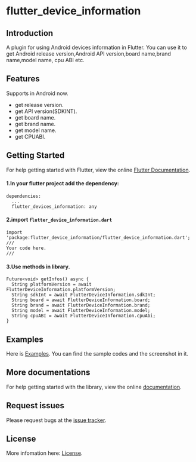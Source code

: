 # flutter_device_information

## Introduction

A plugin for using Android devices information in Flutter.
You can use it to get Android release version,Android API version,board name,brand name,model name, cpu ABI etc.

## Features

   Supports in Android now.

   * get release version.
   * get API version(SDKINT).
   * get board name.
   * get brand name.
   * get model name.
   * get CPUABI.

## Getting Started

For help getting started with Flutter, view the online [Flutter Documentation](https://flutter.io/).


#### 1.In your flutter project add the dependency:

```
dependencies:
  ...
  flutter_devices_information: any
```

#### 2.import `flutter_device_information.dart`

```
import 'package:flutter_device_information/flutter_device_information.dart';
///
Your code here.
///
```

#### 3.Use methods in library.

```
Future<void> getInfos() async {
  String platformVersion = await FlutterDeviceInformation.platformVersion;
  String sdkInt = await FlutterDeviceInformation.sdkInt;
  String board = await FlutterDeviceInformation.board;
  String brand = await FlutterDeviceInformation.brand;
  String model = await FlutterDeviceInformation.model;
  String cpuABI = await FlutterDeviceInformation.cpuAbi;
}
```

## Examples

Here is [Examples](https://github.com/AweiLoveAndroid/flutter_device_information/tree/master/example). You can find the sample codes and  the screenshot in it.

## More documentations

For help getting started with the library, view the online
[documentation](https://pub.dartlang.org/documentation/flutter_device_information/latest/).

## Request issues

Please request bugs at the [issue tracker](https://github.com/AweiLoveAndroid/flutter_device_information/issues).

## License

More infomation here: [License](https://github.com/AweiLoveAndroid/flutter_device_information/blob/master/LICENSE).